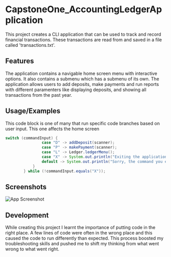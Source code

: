 # CapstoneOne_AccountingLedgerApplication

This project creates a CLI application that can be used to track and record financial transactions.
These transactions are read from and saved in a file called 'transactions.txt'.

## Features
The application contains a navigable home screen menu with interactive options. It also contains a submenu which has a submenu of its own.
The application allows users to add deposits, make payments and run reports with different paramenters like displaying deposits, and showing all transactions 
from the past year.

## Usage/Examples

This code block is one of many that run specific code branches based on user input. This one affects the home screen

```java
switch (commandInput) {
                case "D" -> addDeposit(scanner);
                case "P" -> makePayment(scanner);
                case "L" -> Ledger.ledgerMenu();
                case "X" -> System.out.println("Exiting the application...");
                default -> System.out.println("Sorry, the command you entered was not found. Please try again.");
            }
        } while (!commandInput.equals("X"));
```

## Screenshots

![App Screenshot](https://via.placeholder.com/468x300?text=App+Screenshot+Here)

## Development

While creating this project I learnt the importance of putting code in the right place. A few lines of code were often in the wrong place 
and this caused the code to run differently than expected. This process boosted my troubleshooting skills and pushed me to shift my thinking 
from what went wrong to what went right.
